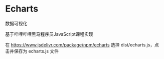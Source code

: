 # Echarts
数据可视化

基于哔哩哔哩黑马程序员JavaScript课程实现

在 https://www.jsdelivr.com/package/npm/echarts 选择 dist/echarts.js，点击并保存为 echarts.js 文件
